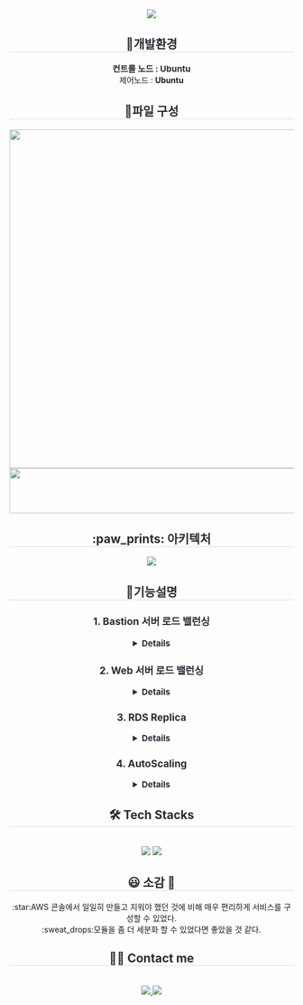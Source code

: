 <div align= "center">
    <img src="https://capsule-render.vercel.app/api?type=soft&color=gradient&height=180&text=Hello%20World!&animation=fadeIn&fontColor=ffffff&fontSize=70" />
    </div>
    <div align= "center"> 
    <h2 style="border-bottom: 1px solid #d8dee4; color: #282d33;"> 🐶개발환경 </h2>  
    <div style="font-weight: 700; font-size: 15px; text-align: center; color: #282d33;"> </li>컨트롤 노드 : <b>Ubuntu</b></div><div>제어노드 : <b>Ubuntu</b></div>
    </div>
    <div align= "center"> 
    <h2 style="border-bottom: 1px solid #d8dee4; color: #282d33;"> 🧸파일 구성 </h2>  
    <div style="font-weight: 700; font-size: 15px; text-align: center; color: #282d33;">
        <img src="https://github.com/DevelopIsHobby/CCCR_Terraform/assets/107912101/a0b1369b-5358-47f1-af0e-7486f3783f7e" width="700" height="600">
        <img src="https://github.com/DevelopIsHobby/CCCR_Terraform/assets/107912101/eba76516-1ef9-4e54-86a6-f00810b31fea" width="710" height="80">
   </div> 
    <h2 style="border-bottom: 1px solid #d8dee4; color: #282d33;">  :paw_prints: 아키텍처 </h2>  
    <div style="font-weight: 700; font-size: 15px; text-align: center; color: #282d33;">
        <img src="https://github.com/DevelopIsHobby/CCCR_Terraform/assets/107912101/be5c0179-3627-4734-9d3b-5129b4c5b291">
    </div> 
    <div align= "center"> 
    <h2 style="border-bottom: 1px solid #d8dee4; color: #282d33;"> 🌹기능설명 </h2>  
    <div style="font-weight: 700; font-size: 15px; text-align: center; color: #282d33;">
  <h3>1. Bastion 서버 로드 밸런싱</h3>
  <details>
      <h5>Bastion을 타겟 그룹으로 설정 한 로드 밸런서 IP 접속</h5>
      <img src="https://github.com/DevelopIsHobby/CCCR_Terraform/assets/107912101/e8088f9a-d451-4a5f-bca0-c12a3c3102d7"width="700" height="150" ><br><br>
      <img src="https://github.com/DevelopIsHobby/CCCR_Terraform/assets/107912101/480744e8-7e74-4d9e-9ff7-78ff1ee81c70"width="700" height="150" >
    </details>

   <h3>2. Web 서버 로드 밸런싱</h3>
      <details>
      <h5>Web을 타겟 그룹으로 설정 한 로드 밸런서 IP 접속</h5>
      <img src="https://github.com/DevelopIsHobby/CCCR_Terraform/assets/107912101/f0bd6648-89fd-41f2-ac7e-f33d49e74d3a"width="700" height="150" ><br><br>
      <img src="https://github.com/DevelopIsHobby/CCCR_Terraform/assets/107912101/0e324127-7626-4fbd-a1e0-5ccdd3418a8a"width="700" height="150" ></details>
      
  <h3>3. RDS Replica</h3>
    <details>
      <h5>RDS가 정상적으로 생성되었는지 확인</h5>
      <img src="https://github.com/DevelopIsHobby/CCCR_Terraform/assets/107912101/4c07a473-d390-4e36-9104-70431a8c9ff6"width="900" height="100" ><br><br>
      <img src="https://github.com/DevelopIsHobby/CCCR_Terraform/assets/107912101/b7183f78-7087-47be-9298-765d13c5ea7e"width="900" height="100" >
      <h5>Replica 생성 확인</h5>
      <img src="https://github.com/DevelopIsHobby/CCCR_Terraform/assets/107912101/57fe02c9-b9ed-4f03-afd0-fae5cd601e24"width="900" height="130" ></details>

   <h3>4. AutoScaling</h3>
      <details>
        <h5>오토스케일링 그룹 확인</h5>
        <img src="https://github.com/DevelopIsHobby/CCCR_Terraform/assets/107912101/7f044f14-ba23-44af-b56a-49d93b8dcc9a" width="900" height="250">
        <h5>4개의 인스턴스 추가(오토스케일링 그룹 희망 용량 1로 설정)</h5>
        <img src="https://github.com/DevelopIsHobby/CCCR_Terraform/assets/107912101/016f64c7-5730-47f2-aa96-8db822fec604" width="800" height="350"><br>
      </details>

   </div>
   </div> 
    </div>
    <div align= "center">
    <h2 style="border-bottom: 1px solid #d8dee4; color: #282d33;"> 🛠️ Tech Stacks </h2> <br> 
    <div style="margin: 0 auto; text-align: center;" align= "center">
          <img src="https://img.shields.io/badge/Linux-FCC624?style=plastic&logo=Linux&logoColor=black">
          <img src="https://img.shields.io/badge/Terraform-623CE4?style=plastic&logo=Terraform&logoColor=white">
          </div>
    </div>
<div align="center">
  <h2 style="border-bottom: 1px solid #d8dee4; color: #282d33;">😃 소감 🥲</h2>
    :star:AWS 콘솔에서 일일히 만들고 지워야 했던 것에 비해 매우 편리하게 서비스를 구성할 수 있었다.<br>
    :sweat_drops:모듈을 좀 더 세분화 할 수 있었다면 좋았을 것 같다.<br>
</div>


<div align= "center">
    <h2 style="border-bottom: 1px solid #d8dee4; color: #282d33;"> 🧑‍💻 Contact me </h2> <br> 
    <div align= "center"> 
        <a href="https://github.com/DevelopIsHobby"> 
            <img src="https://img.shields.io/badge/GitHub-ffffff?style=plastic&logo=GitHub&logoColor=black&link=https://github.com/DevelopIsHobby"> 
        </a>
        <a href=https://www.notion.so/05ab0f771bb5433faebb8061defc48c4?pvs=4> <img src="https://img.shields.io/badge/Notion-000000?style=plastic&logo=Notion&logoColor=white&link=https://www.notion.so/05ab0f771bb5433faebb8061defc48c4?pvs=4"> </a>
          </div>  <br> 
    <div align= "center">  </div> 
</div>
